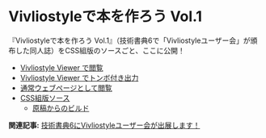 # Vivliostyleで本を作ろう Vol.1

『Vivliostyleで本を作ろう Vol.1』（技術書典6で「Vivliostyleユーザー会」が頒布した同人誌）をCSS組版のソースごと、ここに公開！

* [Vivliostyle Viewer で閲覧](https://vivliostyle.github.io/vivliostyle.js/viewer/vivliostyle-viewer.html#b=https://vivliostyle.github.io/vivliostyle_doc/ja/vivliostyle-user-group-vol1/index.html&renderAllPages=true)
* [Vivliostyle Viewer でトンボ付き出力](https://vivliostyle.github.io/vivliostyle.js/viewer/vivliostyle-viewer.html#b=https://vivliostyle.github.io/vivliostyle_doc/ja/vivliostyle-user-group-vol1/index.html&renderAllPages=true&userStyle=data:,/*<viewer>*/%0A/*</viewer>*/%0A@page%7Bmarks:crop%20cross;bleed:3mm%7D)
* [通常ウェブページとして閲覧](https://vivliostyle.github.io/vivliostyle_doc/ja/vivliostyle-user-group-vol1/index.html)
* [CSS組版ソース](https://github.com/vivliostyle/vivliostyle_doc/tree/gh-pages/ja/vivliostyle-user-group-vol1)
  * [原稿からのビルド](https://github.com/spring-raining/tbf06-draft)

**関連記事:** [技術書典6にVivliostyleユーザー会が出展します！](https://vivliostyle.org/ja/blog/2019/04/13/appearance-of-user-group-in-tbf06)
